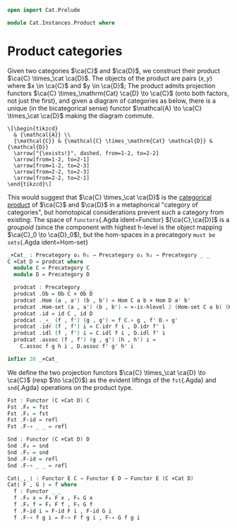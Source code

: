 ```agda
open import Cat.Prelude

module Cat.Instances.Product where
```

<!--
```agda
open Precategory
open Functor
private variable
  o₁ h₁ o₂ h₂ : Level
  C D E : Precategory o₁ h₁
```
-->

# Product categories

Given two categories $\ca{C}$ and $\ca{D}$, we construct their product
$\ca{C} \times_\cat \ca{D}$. The objects of the product are
pairs $(x,y)$ where $x \in \ca{C}$ and $y \in \ca{D}$; The product
admits projection functors $\ca{C} \times_\mathrm{Cat} \ca{D} \to
\ca{C}$ (onto both factors, not just the first), and given a diagram of
categories as below, there is a unique (in the bicategorical sense)
functor $\mathcal{A} \to \ca{C} \times_\cat \ca{D}$ making the
diagram commute.

~~~{.quiver}
\[\begin{tikzcd}
  & {\mathcal{A}} \\
  {\mathcal{C}} & {\mathcal{C} \times_\mathrm{Cat} \mathcal{D}} & {\mathcal{D}}
  \arrow["{\exists!}", dashed, from=1-2, to=2-2]
  \arrow[from=1-2, to=2-1]
  \arrow[from=1-2, to=2-3]
  \arrow[from=2-2, to=2-3]
  \arrow[from=2-2, to=2-1]
\end{tikzcd}\]
~~~

This would suggest that $\ca{C} \times_\cat \ca{D}$ is the
[categorical product] of $\ca{C}$ and $\ca{D}$ in a metaphorical
"category of categories", but homotopical considerations prevent such a
category from existing: The space of `functors`{.Agda ident=Functor}
$[\ca{C},\ca{D}]$ is a _groupoid_ (since the component with highest
h-level is the object mapping $\ca{C}_0 \to \ca{D}_0$), but the
hom-spaces in a precategory `must be sets`{.Agda ident=Hom-set}

[categorical product]: Cat.Diagram.Product.html

```agda
_×Cat_ : Precategory o₁ h₁ → Precategory o₂ h₂ → Precategory _ _
C ×Cat D = prodcat where
  module C = Precategory C
  module D = Precategory D

  prodcat : Precategory _ _
  prodcat .Ob = Ob C × Ob D
  prodcat .Hom (a , a') (b , b') = Hom C a b × Hom D a' b'
  prodcat .Hom-set (a , a') (b , b') = ×-is-hlevel 2 (Hom-set C a b) (Hom-set D a' b')
  prodcat .id = id C , id D
  prodcat ._∘_ (f , f') (g , g') = f C.∘ g , f' D.∘ g'
  prodcat .idr (f , f') i = C.idr f i , D.idr f' i
  prodcat .idl (f , f') i = C.idl f i , D.idl f' i
  prodcat .assoc (f , f') (g , g') (h , h') i =
    C.assoc f g h i , D.assoc f' g' h' i

infixr 20 _×Cat_
```

We define the two projection functors $\ca{C} \times_\cat \ca{D} \to
\ca{C}$ (resp $\to \ca{D}$) as the evident liftings of the `fst`{.Agda}
and `snd`{.Agda} operations on the product type.

```agda
Fst : Functor (C ×Cat D) C
Fst .F₀ = fst
Fst .F₁ = fst
Fst .F-id = refl
Fst .F-∘ _ _ = refl

Snd : Functor (C ×Cat D) D
Snd .F₀ = snd
Snd .F₁ = snd
Snd .F-id = refl
Snd .F-∘ _ _ = refl

Cat⟨_,_⟩ : Functor E C → Functor E D → Functor E (C ×Cat D)
Cat⟨ F , G ⟩ = f where
  f : Functor _ _
  f .F₀ x = F₀ F x , F₀ G x
  f .F₁ f = F₁ F f , F₁ G f
  f .F-id i = F-id F i , F-id G i
  f .F-∘ f g i = F-∘ F f g i , F-∘ G f g i
```
